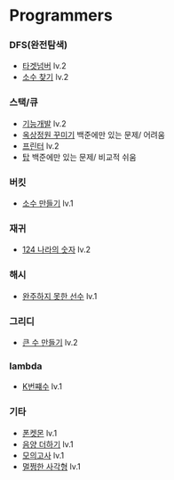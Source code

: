 # Programmers

### DFS(완전탐색)
- [타겟넘버](https://programmers.co.kr/learn/courses/30/lessons/43165#qna) lv.2
- [소수 찾기](https://programmers.co.kr/learn/courses/30/lessons/42839) lv.2
 
### 스택/큐 
- [기능개발](https://programmers.co.kr/learn/courses/30/lessons/42586) lv.2
- [옥상정원 꾸미기](https://www.acmicpc.net/problem/6198) 백준에만 있는 문제/ 어려움
- [프린터](https://programmers.co.kr/learn/courses/30/lessons/42587#) lv.2
- [탑](https://www.acmicpc.net/problem/2493) 백준에만 있는 문제/ 비교적 쉬움 

### 버킷 
- [소수 만들기](https://programmers.co.kr/learn/courses/30/lessons/12977) lv.1

### 재귀 
- [124 나라의 숫자](https://programmers.co.kr/learn/courses/30/lessons/12899) lv.2

### 해시 
- [완주하지 못한 선수](https://programmers.co.kr/learn/courses/30/lessons/42576?language=python3) lv.1

### 그리디 
- [큰 수 만들기](https://programmers.co.kr/learn/courses/30/lessons/42883#) lv.2

### lambda 
- [K번쨰수](https://programmers.co.kr/learn/courses/30/lessons/42748) lv.1

### 기타 
- [폰켓몬](https://programmers.co.kr/learn/courses/30/lessons/1845?language=python3) lv.1
- [음양 더하기](https://programmers.co.kr/learn/courses/30/lessons/76501) lv.1
- [모의고사](https://programmers.co.kr/learn/courses/30/lessons/42840?language=python3) lv.1
- [멀쩡한 사각형](https://programmers.co.kr/learn/courses/30/lessons/62048) lv.1

